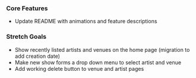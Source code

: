 ### Core Features
- Update README with animations and feature descriptions

### Stretch Goals
- Show recently listed artists and venues on the home page (migration to add creation date)
- Make new show forms a drop down menu to select artist and venue
- Add working delete button to venue and artist pages

